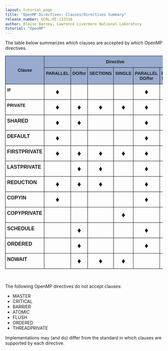 ```yaml
---
layout: tutorial_page
title: "OpenMP Directives: Clauses/Directives Summary"
release_number: UCRL-MI-133316
author: Blaise Barney, Lawrence Livermore National Laboratory
tutorial: "OpenMP"
---
```




The table below summarizes which clauses are accepted by which OpenMP directives.



<style type="text/css">
.tg  {border-collapse:collapse;border-spacing:0;}
.tg td{border-color:black;border-style:solid;border-width:1px;font-family:Arial, sans-serif;font-size:14px;
  overflow:hidden;padding:10px 5px;word-break:normal;}
.tg th{border-color:black;border-style:solid;border-width:1px;font-family:Arial, sans-serif;font-size:14px;
  font-weight:normal;overflow:hidden;padding:10px 5px;word-break:normal;}
.tg .tg-1wig{font-weight:bold;text-align:left;vertical-align:top}
.tg .tg-hjji{font-size:24px;text-align:center;vertical-align:top}
.tg .tg-fdm5{background-color:#98ABCE;font-weight:bold;text-align:center;vertical-align:middle}
.tg .tg-ygmq{font-size:24px;text-align:center;vertical-align:middle}
.tg .tg-zffl{font-size:100%;font-weight:bold;text-align:left;vertical-align:top}
.tg .tg-xq0d{background-color:#98ABCE;font-weight:bold;text-align:center;vertical-align:top}
</style>
<table class="tg">
<thead>
  <tr>
    <th class="tg-fdm5" rowspan="2"><span style="background-color:#98ABCE">Clause</span></th>
    <th class="tg-fdm5" colspan="6"><span style="background-color:#98ABCE">Directive</span></th>
  </tr>
  <tr>
    <th class="tg-xq0d"><span style="background-color:#98ABCE">PARALLEL</span></th>
    <th class="tg-xq0d"><span style="background-color:#98ABCE">DO/for</span></th>
    <th class="tg-xq0d"><span style="background-color:#98ABCE">SECTIONS</span></th>
    <th class="tg-xq0d"><span style="background-color:#98ABCE">SINGLE</span></th>
    <th class="tg-xq0d"><span style="background-color:#98ABCE">PARALLEL</span> <br><span style="background-color:#98ABCE">DO/for</span></th>
    <th class="tg-xq0d"><span style="background-color:#98ABCE">PARALLEL</span> <br><span style="background-color:#98ABCE">SECTIONS</span></th>
  </tr>
</thead>
<tbody>
  <tr>
    <td class="tg-1wig">IF</td>
    <td class="tg-hjji"><span style="font-weight:normal;font-style:normal;text-decoration:none">♦</span></td>
    <td class="tg-ygmq"> </td>
    <td class="tg-ygmq"> </td>
    <td class="tg-ygmq"> </td>
    <td class="tg-hjji"><span style="font-weight:normal;font-style:normal;text-decoration:none">♦</span></td>
    <td class="tg-hjji"><span style="font-weight:normal;font-style:normal;text-decoration:none">♦</span></td>
  </tr>
  <tr>
    <td class="tg-1wig">PRIVATE</td>
    <td class="tg-hjji"><span style="font-weight:normal;font-style:normal;text-decoration:none">♦</span></td>
    <td class="tg-hjji"><span style="font-weight:normal;font-style:normal;text-decoration:none">♦</span></td>
    <td class="tg-hjji"><span style="font-weight:normal;font-style:normal;text-decoration:none">♦</span></td>
    <td class="tg-hjji"><span style="font-weight:normal;font-style:normal;text-decoration:none">♦</span></td>
    <td class="tg-hjji"><span style="font-weight:normal;font-style:normal;text-decoration:none">♦</span></td>
    <td class="tg-hjji"><span style="font-weight:normal;font-style:normal;text-decoration:none">♦</span></td>
  </tr>
  <tr>
    <td class="tg-zffl">SHARED</td>
    <td class="tg-hjji"><span style="font-weight:normal;font-style:normal;text-decoration:none">♦</span></td>
    <td class="tg-hjji">♦</td>
    <td class="tg-ygmq"> </td>
    <td class="tg-ygmq"> </td>
    <td class="tg-hjji">♦</td>
    <td class="tg-hjji">♦</td>
  </tr>
  <tr>
    <td class="tg-zffl">DEFAULT</td>
    <td class="tg-hjji">♦</td>
    <td class="tg-ygmq"> </td>
    <td class="tg-ygmq"> </td>
    <td class="tg-ygmq"> </td>
    <td class="tg-hjji">♦</td>
    <td class="tg-hjji">♦</td>
  </tr>
  <tr>
    <td class="tg-zffl">FIRSTPRIVATE</td>
    <td class="tg-hjji">♦</td>
    <td class="tg-hjji">♦</td>
    <td class="tg-hjji">♦</td>
    <td class="tg-hjji">♦</td>
    <td class="tg-hjji">♦</td>
    <td class="tg-hjji">♦</td>
  </tr>
  <tr>
    <td class="tg-zffl">LASTPRIVATE</td>
    <td class="tg-ygmq"> </td>
    <td class="tg-hjji">♦</td>
    <td class="tg-hjji">♦</td>
    <td class="tg-ygmq"> </td>
    <td class="tg-hjji">♦</td>
    <td class="tg-hjji">♦</td>
  </tr>
  <tr>
    <td class="tg-zffl">REDUCTION</td>
    <td class="tg-hjji">♦</td>
    <td class="tg-hjji">♦</td>
    <td class="tg-hjji">♦</td>
    <td class="tg-ygmq"> </td>
    <td class="tg-hjji">♦</td>
    <td class="tg-hjji">♦</td>
  </tr>
  <tr>
    <td class="tg-zffl">COPYIN</td>
    <td class="tg-hjji">♦</td>
    <td class="tg-ygmq"> </td>
    <td class="tg-ygmq"> </td>
    <td class="tg-ygmq"> </td>
    <td class="tg-hjji">♦</td>
    <td class="tg-hjji">♦</td>
  </tr>
  <tr>
    <td class="tg-zffl">COPYPRIVATE</td>
    <td class="tg-ygmq"> </td>
    <td class="tg-ygmq"> </td>
    <td class="tg-ygmq"> </td>
    <td class="tg-hjji">♦</td>
    <td class="tg-ygmq"> </td>
    <td class="tg-ygmq"> </td>
  </tr>
  <tr>
    <td class="tg-zffl">SCHEDULE</td>
    <td class="tg-ygmq"> </td>
    <td class="tg-hjji">♦</td>
    <td class="tg-ygmq"> </td>
    <td class="tg-ygmq"> </td>
    <td class="tg-hjji">♦</td>
    <td class="tg-ygmq"> </td>
  </tr>
  <tr>
    <td class="tg-zffl">ORDERED</td>
    <td class="tg-ygmq"> </td>
    <td class="tg-hjji">♦</td>
    <td class="tg-ygmq"> </td>
    <td class="tg-ygmq"> </td>
    <td class="tg-hjji">♦</td>
    <td class="tg-ygmq"> </td>
  </tr>
  <tr>
    <td class="tg-zffl">NOWAIT</td>
    <td class="tg-ygmq"> </td>
    <td class="tg-hjji">♦</td>
    <td class="tg-hjji">♦</td>
    <td class="tg-hjji">♦</td>
    <td class="tg-ygmq"> </td>
    <td class="tg-ygmq"> </td>
  </tr>
</tbody>
</table>

<br>

The following OpenMP directives do not accept clauses:
* MASTER
* CRITICAL
* BARRIER
* ATOMIC
* FLUSH
* ORDERED
* THREADPRIVATE

Implementations may (and do) differ from the standard in which clauses are supported by each directive.
